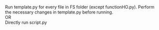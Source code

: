 Run template.py for every file in FS folder (except functionHO.py). Perform the necessary changes in template.py before running.
<br>
OR
<br>
Directly run script.py
